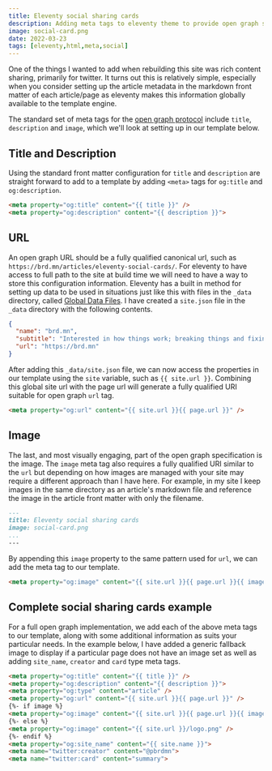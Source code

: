 ```yaml
---
title: Eleventy social sharing cards
description: Adding meta tags to eleventy theme to provide open graph social sharing cards functionality
image: social-card.png
date: 2022-03-23
tags: [eleventy,html,meta,social]
---
```


One of the things I wanted to add when rebuilding this site was rich content sharing, primarily for twitter.
It turns out this is relatively simple, especially when you consider setting up the article metadata in the markdown front matter of each article/page as eleventy makes this information globally available to the template engine.

The standard set of meta tags for the [open graph protocol](https://ogp.me/) include `title`, `description` and `image`, which we'll look at setting up in our template below.

## Title and Description

Using the standard front matter configuration for `title` and `description` are straight forward to add to a template by adding `<meta>` tags for `og:title` and `og:description`.

```html
<meta property="og:title" content="{{ title }}" />
<meta property="og:description" content="{{ description }}">
```

## URL

An open graph URL should be a fully qualified canonical url, such as `https://brd.mn/articles/eleventy-social-cards/`. For eleventy to have access to full path to the site at build time we will need to have a way to store this configuration information. Eleventy has a built in method for setting up data to be used in situations just like this with files in the `_data` directory, called [Global Data Files](https://www.11ty.dev/docs/data-global/). I have created a `site.json` file in the `_data` directory with the following contents.

```json
{
  "name": "brd.mn",
  "subtitle": "Interested in how things work; breaking things and fixing things",
  "url": "https://brd.mn"
}
```

After adding this `_data/site.json` file, we can now access the properties in our template using the `site` variable, such as `{{ site.url }}`. Combining this global site url with the page url will generate a fully qualified URI suitable for open graph `url` tag.

```html
<meta property="og:url" content="{{ site.url }}{{ page.url }}" />
```

## Image

The last, and most visually engaging, part of the open graph specification is the image. The `image` meta tag also requires a fully qualified URI similar to the `url` but depending on how images are managed with your site may require a different approach than I have here. For example, in my site I keep images in the same directory as an article's markdown file and reference the image in the article front matter with only the filename.

```markdown
---
title: Eleventy social sharing cards
image: social-card.png
...
---
```

By appending this `image` property to the same pattern used for `url`, we can add the meta tag to our template.

```html
<meta property="og:image" content="{{ site.url }}{{ page.url }}{{ image }}" />
```

## Complete social sharing cards example

For a full open graph implementation, we add each of the above meta tags to our template, along with some additional information as suits your particular needs. In the example below, I have added a generic fallback image to display if a particular page does not have an image set as well as adding `site_name`, `creator` and `card` type meta tags.

```html
<meta property="og:title" content="{{ title }}" />
<meta property="og:description" content="{{ description }}">
<meta property="og:type" content="article" />
<meta property="og:url" content="{{ site.url }}{{ page.url }}" />
{%- if image %}
<meta property="og:image" content="{{ site.url }}{{ page.url }}{{ image }}" />
{%- else %}
<meta property="og:image" content="{{ site.url }}/logo.png" />
{%- endif %}
<meta property="og:site_name" content="{{ site.name }}">
<meta name="twitter:creator" content="@pbrdmn">
<meta name="twitter:card" content="summary">
```